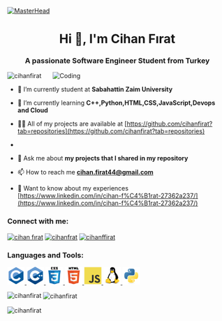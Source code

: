 [![MasterHead](https://www.cisco.com/c/dam/m/en_uk/solutions/enterprise-networks/secure-network-access/nb-06-access-networking-checklist-cte-en/img/dna-helix-1600x480.gif)](cihanfirat.github.io)
<h1 align="center">Hi 👋, I'm Cihan Fırat</h1>
<h3 align="center">A passionate Software Engineer Student from Turkey</h3>
<img align="right" alt="Coding" width="400" src="https://gifdb.com/images/high/coding-animated-laptop-flow-stream-ja04010rm5o68zfk.gif">

<p align="left"> <img src="https://komarev.com/ghpvc/?username=cihanfirat&label=Profile%20views&color=0e75b6&style=flat" alt="cihanfirat" /> </p>

- 🔭 I’m currently student at **Sabahattin Zaim University**

- 🌱 I’m currently learning **C++,Python,HTML,CSS,JavaScript,Devops and Cloud**

- 👨‍💻 All of my projects are available at [https://github.com/cihanfirat?tab=repositories](https://github.com/cihanfirat?tab=repositories)
- 
- 💬 Ask me about **my projects that I shared in my repository**

- 📫 How to reach me **cihan.firat44@gmail.com**

- 📄 Want to know about my experiences [https://www.linkedin.com/in/cihan-f%C4%B1rat-27362a237/](https://www.linkedin.com/in/cihan-f%C4%B1rat-27362a237/)

<h3 align="left">Connect with me:</h3>
<p align="left">
<a href="https://linkedin.com/in/cihan fırat" target="blank"><img align="center" src="https://raw.githubusercontent.com/rahuldkjain/github-profile-readme-generator/master/src/images/icons/Social/linked-in-alt.svg" alt="cihan fırat" height="30" width="40" /></a>
<a href="https://kaggle.com/cihanfrat" target="blank"><img align="center" src="https://raw.githubusercontent.com/rahuldkjain/github-profile-readme-generator/master/src/images/icons/Social/kaggle.svg" alt="cihanfrat" height="30" width="40" /></a>
<a href="https://instagram.com/cihanffirat" target="blank"><img align="center" src="https://raw.githubusercontent.com/rahuldkjain/github-profile-readme-generator/master/src/images/icons/Social/instagram.svg" alt="cihanffirat" height="30" width="40" /></a>
</p>

<h3 align="left">Languages and Tools:</h3>
<p align="left"> <a href="https://www.cprogramming.com/" target="_blank" rel="noreferrer"> <img src="https://raw.githubusercontent.com/devicons/devicon/master/icons/c/c-original.svg" alt="c" width="40" height="40"/> </a> <a href="https://www.w3schools.com/cpp/" target="_blank" rel="noreferrer"> <img src="https://raw.githubusercontent.com/devicons/devicon/master/icons/cplusplus/cplusplus-original.svg" alt="cplusplus" width="40" height="40"/> </a> <a href="https://www.w3schools.com/css/" target="_blank" rel="noreferrer"> <img src="https://raw.githubusercontent.com/devicons/devicon/master/icons/css3/css3-original-wordmark.svg" alt="css3" width="40" height="40"/> </a> <a href="https://www.w3.org/html/" target="_blank" rel="noreferrer"> <img src="https://raw.githubusercontent.com/devicons/devicon/master/icons/html5/html5-original-wordmark.svg" alt="html5" width="40" height="40"/> </a> <a href="https://developer.mozilla.org/en-US/docs/Web/JavaScript" target="_blank" rel="noreferrer"> <img src="https://raw.githubusercontent.com/devicons/devicon/master/icons/javascript/javascript-original.svg" alt="javascript" width="40" height="40"/> </a> <a href="https://www.linux.org/" target="_blank" rel="noreferrer"> <img src="https://raw.githubusercontent.com/devicons/devicon/master/icons/linux/linux-original.svg" alt="linux" width="40" height="40"/> </a> <a href="https://www.python.org" target="_blank" rel="noreferrer"> <img src="https://raw.githubusercontent.com/devicons/devicon/master/icons/python/python-original.svg" alt="python" width="40" height="40"/> </a> </p>

<p><img align="left" src="https://github-readme-stats.vercel.app/api/top-langs?username=cihanfirat&show_icons=true&locale=en&layout=compact" alt="cihanfirat" /></p>

<p>&nbsp;<img align="center" src="https://github-readme-stats.vercel.app/api?username=cihanfirat&show_icons=true&locale=en" alt="cihanfirat" /></p>

<p><img align="center" src="https://github-readme-streak-stats.herokuapp.com/?user=cihanfirat&" alt="cihanfirat" /></p>
